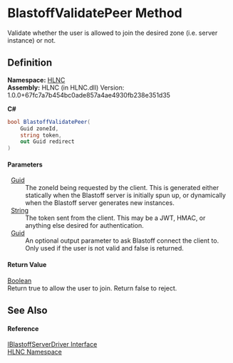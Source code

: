 # BlastoffValidatePeer Method


Validate whether the user is allowed to join the desired zone (i.e. server instance) or not.



## Definition
**Namespace:** <a href="N_HLNC">HLNC</a>  
**Assembly:** HLNC (in HLNC.dll) Version: 1.0.0+67fc7a7b454bc0ade857a4ae4930fb238e351d35

**C#**
``` C#
bool BlastoffValidatePeer(
	Guid zoneId,
	string token,
	out Guid redirect
)
```



#### Parameters
<dl><dt>  <a href="https://learn.microsoft.com/dotnet/api/system.guid" target="_blank" rel="noopener noreferrer">Guid</a></dt><dd>The zoneId being requested by the client. This is generated either statically when the Blastoff server is initially spun up, or dynamically when the Blastoff server generates new instances.</dd><dt>  <a href="https://learn.microsoft.com/dotnet/api/system.string" target="_blank" rel="noopener noreferrer">String</a></dt><dd>The token sent from the client. This may be a JWT, HMAC, or anything else desired for authentication.</dd><dt>  <a href="https://learn.microsoft.com/dotnet/api/system.guid" target="_blank" rel="noopener noreferrer">Guid</a></dt><dd>An optional output parameter to ask Blastoff connect the client to. Only used if the user is not valid and false is returned.</dd></dl>

#### Return Value
<a href="https://learn.microsoft.com/dotnet/api/system.boolean" target="_blank" rel="noopener noreferrer">Boolean</a>  
Return true to allow the user to join. Return false to reject.

## See Also


#### Reference
<a href="T_HLNC_IBlastoffServerDriver">IBlastoffServerDriver Interface</a>  
<a href="N_HLNC">HLNC Namespace</a>  
